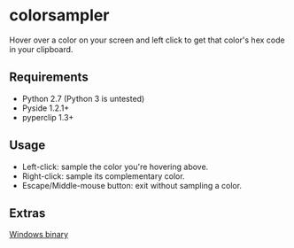 colorsampler
===============
Hover over a color on your screen and left click to get that color's hex code in your clipboard.


Requirements
------------
* Python 2.7 (Python 3 is untested)
* Pyside 1.2.1+
* pyperclip 1.3+


Usage
-----
  
* Left-click: sample the color you're hovering above.  
* Right-click: sample its complementary color.  
* Escape/Middle-mouse button: exit without sampling a color.  

Extras
------
<a href="http://cblgh.org/colorsampler.exe">Windows binary</a>


